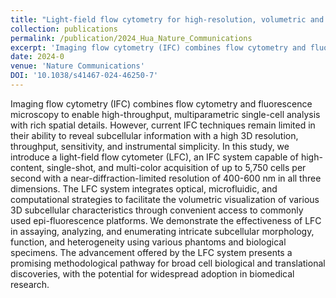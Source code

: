 ```yaml
---
title: "Light-field flow cytometry for high-resolution, volumetric and multiparametric 3D single-cell analysis"
collection: publications
permalink: /publication/2024_Hua_Nature_Communications
excerpt: 'Imaging flow cytometry (IFC) combines flow cytometry and fluorescence microscopy to enable high-throughput, multiparametric single-cell analysis with rich spatial details. However, current IFC techniques remain limited in their ability to reveal subcellular information with a high 3D resolution, throughput, sensitivity, and instrumental simplicity. In this study, we introduce a light-field flow cytometer (LFC), an IFC system capable of high-content, single-shot, and multi-color acquisition of up to 5,750 cells per second with a near-diffraction-limited resolution of 400-600 nm in all three dimensions. The LFC system integrates optical, microfluidic, and computational strategies to facilitate the volumetric visualization of various 3D subcellular characteristics through convenient access to commonly used epi-fluorescence platforms. We demonstrate the effectiveness of LFC in assaying, analyzing, and enumerating intricate subcellular morphology, function, and heterogeneity using various phantoms and biological specimens. The advancement offered by the LFC system presents a promising methodological pathway for broad cell biological and translational discoveries, with the potential for widespread adoption in biomedical research.'
date: 2024-0
venue: 'Nature Communications'
DOI: '10.1038/s41467-024-46250-7'
---
```

Imaging flow cytometry (IFC) combines flow cytometry and fluorescence microscopy to enable high-throughput, multiparametric single-cell analysis with rich spatial details. However, current IFC techniques remain limited in their ability to reveal subcellular information with a high 3D resolution, throughput, sensitivity, and instrumental simplicity. In this study, we introduce a light-field flow cytometer (LFC), an IFC system capable of high-content, single-shot, and multi-color acquisition of up to 5,750 cells per second with a near-diffraction-limited resolution of 400-600 nm in all three dimensions. The LFC system integrates optical, microfluidic, and computational strategies to facilitate the volumetric visualization of various 3D subcellular characteristics through convenient access to commonly used epi-fluorescence platforms. We demonstrate the effectiveness of LFC in assaying, analyzing, and enumerating intricate subcellular morphology, function, and heterogeneity using various phantoms and biological specimens. The advancement offered by the LFC system presents a promising methodological pathway for broad cell biological and translational discoveries, with the potential for widespread adoption in biomedical research.
